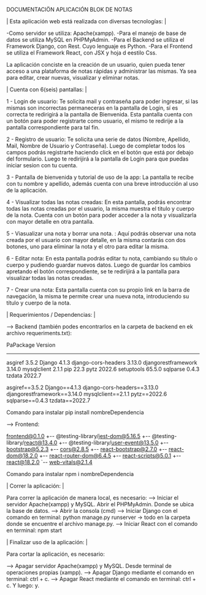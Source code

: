 DOCUMENTACIÖN APLICACIÓN BLOK DE NOTAS

| Esta aplicación web está realizada con diversas tecnologías: |

-Como servidor se utiliza: Apache(xampp).
-Para el manejo de base de datos se utiliza MySQL en PHPMyAdmin.
-Para el Backend se utiliza el Framework Django, con Rest. Cuyo lenguaje es Python.
-Para el Frontend se utiliza el Framework React, con JSX y hoja d eestilo Css.

La aplicación conciste en la creación de un usuario, quien pueda tener acceso a una plataforma de notas rápidas y administrar las mismas.
Ya sea para editar, crear nuevas, visualizar y eliminar notas.

| Cuenta con 6(seis) pantallas: |

1 - Login de usuario: Te solicita mail y contraseña para poder ingresar, si las mismas son incorrectas permaneceras en la pantalla de Login, sí es correcta te redirigirá a la pantalla de Bienvenida. Esta pantalla cuenta con un botón para poder registrarte como usuario, el mismo te redirije a la pantalla correspondiente para tal fin.

2 - Registro de usuario: Te solicita una serie de datos (Nombre, Apellido, Mail, Nombre de Usuario y Contraseña). Luego de completar todos los campos podrás registrarte haciendo click en el botón que está por debajo del formulario. Luego te redirijirá a la pantalla de Login para que puedas iniciar sesion con tu cuenta.

3 - Pantalla de bienvenida y tutorial de uso de la app: La pantalla te recibe con tu nombre y apellido, además cuenta con una breve introducción al uso de la aplicación.

4 - Visualizar todas las notas creadas: En esta pantalla, podrás encontrar todas las notas creadas por el usuario, la misma muestra el titulo y cuerpo de la nota. Cuenta con un botón para poder acceder a la nota y visualizarla con mayor detalle en otra pantalla.

5 - Viasualizar una nota y borrar una nota. : Aquí podrás observar una nota creada por el usuario con mayor detalle, en la misma contarás con dos botones, uno para eliminar la nota y el otro para editar la misma.

6 -  Editar nota: En esta pantalla podrás editar tu nota, cambiando su título o cuerpo y pudiendo guardar nuevos datos. Luego de guardar los cambios apretando el botón correspondiente, se te redirijirá a la pantalla para visualizar todas las notas creadas.

7 - Crear una nota: Esta pantalla cuenta con su propio link en la barra de navegación, la misma te permite crear una nueva nota, introduciendo su título y cuerpo de la nota.

| Requerimientos / Dependencias: |

--> Backend (también podes encontrarlos en la carpeta de backend en ek archivo requeriments.txt):

PaPackage             Version
------------------- -------
asgiref             3.5.2
Django              4.1.3
django-cors-headers 3.13.0
djangorestframework 3.14.0
mysqlclient         2.1.1
pip                 22.3
pytz                2022.6
setuptools          65.5.0
sqlparse            0.4.3
tzdata              2022.7

asgiref==3.5.2
Django==4.1.3
django-cors-headers==3.13.0
djangorestframework==3.14.0
mysqlclient==2.1.1
pytz==2022.6
sqlparse==0.4.3
tzdata==2022.7

Comando para instalar pip install nombreDependencia

--> Frontend:

frontend@0.1.0 
+-- @testing-library/jest-dom@5.16.5
+-- @testing-library/react@13.4.0
+-- @testing-library/user-event@13.5.0
+-- bootstrap@5.2.3
+-- cors@2.8.5
+-- react-bootstrap@2.7.0
+-- react-dom@18.2.0
+-- react-router-dom@6.4.5
+-- react-scripts@5.0.1
+-- react@18.2.0
`-- web-vitals@2.1.4

Comando para instalar npm i nombreDependencia

| Correr la aplicación: |

Para correr la aplicación de manera local, es necesario:
--> Iniciar el servidor Apache(xampp) y MySQL. Abrir el PHPMyAdmin. Donde se ubica la base de datos.
--> Abrir la consola (cmd)
--> Iniciar Django con el comando en terminal: python manage.py runserver -> todo en la carpeta donde se encuentre el archivo manage.py.
--> Iniciar React con el comando en terminal: npm start

| Finalizar uso de la aplicación: |

Para cortar la aplicación, es necesario:

--> Apagar servidor Apache(xampp) y MySQL. Desde terminal de operaciones propias (xampp).
--> Apagar Django mediante el comando en terminal: ctrl + c.
--> Apagar React mediante el comando en terminal: ctrl + c. Y luego: y.
